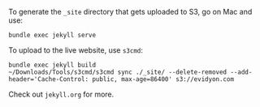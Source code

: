 To generate the `_site` directory that gets uploaded to S3, go on Mac and use:

```
bundle exec jekyll serve
```

To upload to the live website, use `s3cmd`:

```
bundle exec jekyll build
~/Downloads/Tools/s3cmd/s3cmd sync ./_site/ --delete-removed --add-header='Cache-Control: public, max-age=86400' s3://evidyon.com
```

Check out `jekyll.org` for more.
